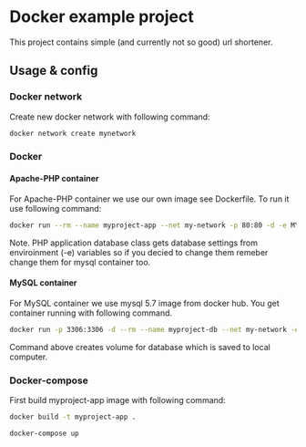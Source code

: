 # Docker example project

This project contains simple (and currently not so good) url shortener. 

## Usage & config

### Docker network

Create new docker network with following command:
``` bash
docker network create mynetwork
```

### Docker

#### Apache-PHP container

For Apache-PHP container we use our own image see Dockerfile. To run it use following command:

``` bash
docker run --rm --name myproject-app --net my-network -p 80:80 -d -e MYSQL_HOST=myproject-db -e MYSQL_USER=admin -e MYSQL_DATABASE=test -e MYSQL_PASSWORD=passwd myproject-app
```

Note. PHP application database class gets database settings from enviroinment (-e) variables so if you decied to change them remeber change them for mysql container too.

#### MySQL container

For MySQL container we use mysql 5.7 image from docker hub. You get container running with following command.

``` bash
docker run -p 3306:3306 -d --rm --name myproject-db --net my-network -e MYSQL_USER=admin -e MYSQL_DATABASE=test -e MYSQL_PASSWORD=passwd -e MYSQL_RANDOM_ROOT_PASSWORD=true -v $(pwd)/.data:/var/lib/mysql mysql:5.7
```
Command above creates volume for database which is saved to local computer.

### Docker-compose

First build myproject-app image with following command:
``` bash
docker build -t myproject-app .
```

``` bash
docker-compose up
```
